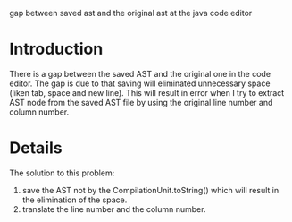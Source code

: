 gap between saved ast and the original ast at the java code editor

# Introduction #
There is a gap between the saved AST and the original one in the code editor. The gap is due to that saving will eliminated unnecessary space (liken tab, space and new line). This will result in error when I try to extract AST node from the saved AST file by using the original line number and column number.

# Details #
The solution to this problem:
1. save the AST not by the CompilationUnit.toString() which will result in the elimination of the space.
2. translate the line number and the column number.